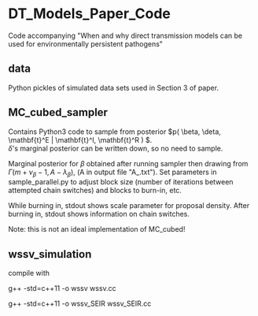 # DT_Models_Paper_Code
Code accompanying "When and why direct transmission models can be used for environmentally persistent pathogens"

## data
Python pickles of simulated data sets used in Section 3 of paper.

## MC_cubed_sampler 

Contains Python3 code to sample from posterior $p( \beta, \deta, \mathbf{t}^E | \mathbf{t}^I, \mathbf{t}^R ) $.  
$\delta$'s marginal posterior can be written down, so no need to sample.

Marginal posterior for $\beta$ obtained after running sampler then drawing from $\Gamma( m + \nu_\beta - 1, A - \lambda_\beta)$, (A in output file "A_<suffix>.txt").  Set parameters in sample_parallel.py to adjust block size (number of iterations between attempted chain switches) and blocks to burn-in, etc.

While burning in, stdout shows scale parameter for proposal density.  After burning in, stdout shows information on chain switches.

Note: this is not an ideal implementation of MC_cubed!
  
## wssv_simulation
 
compile with
  
g++ -std=c++11 -o wssv wssv.cc
  
g++ -std=c++11 -o wssv_SEIR wssv_SEIR.cc  
